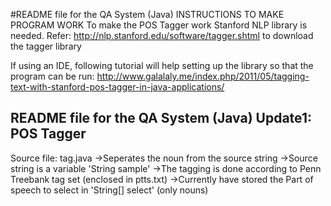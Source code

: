 #README file for the QA System (Java)
INSTRUCTIONS TO MAKE PROGRAM WORK 
To make the POS Tagger work Stanford NLP library is needed.
Refer: http://nlp.stanford.edu/software/tagger.shtml to download the tagger library

If using an IDE, following tutorial will help setting up the library so that the program can be run:
http://www.galalaly.me/index.php/2011/05/tagging-text-with-stanford-pos-tagger-in-java-applications/

README file for the QA System (Java)
Update1: POS Tagger
--------------------
Source file: tag.java
->Seperates the noun from the source string
->Source string is a variable 'String sample'
->The tagging is done according to Penn Treebank tag set (enclosed in ptts.txt)
->Currently have stored the Part of speech to select in 'String[] select' (only nouns)

